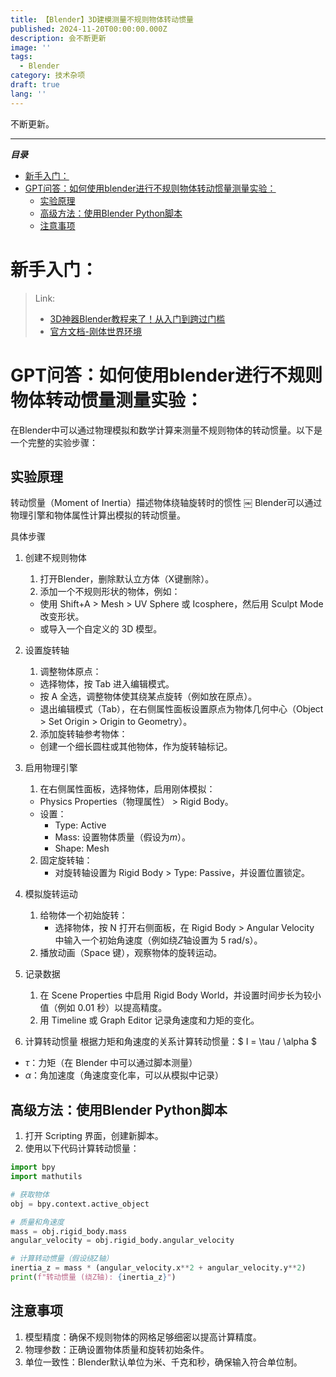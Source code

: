 ```yaml
---
title: 【Blender】3D建模测量不规则物体转动惯量
published: 2024-11-20T00:00:00.000Z
description: 会不断更新
image: ''
tags:
  - Blender
category: 技术杂项
draft: true
lang: ''
---
```

不断更新。

---
***目录***

<!-- toc -->

- [新手入门：](#%E6%96%B0%E6%89%8B%E5%85%A5%E9%97%A8)
- [GPT问答：如何使用blender进行不规则物体转动惯量测量实验：](#gpt%E9%97%AE%E7%AD%94%E5%A6%82%E4%BD%95%E4%BD%BF%E7%94%A8blender%E8%BF%9B%E8%A1%8C%E4%B8%8D%E8%A7%84%E5%88%99%E7%89%A9%E4%BD%93%E8%BD%AC%E5%8A%A8%E6%83%AF%E9%87%8F%E6%B5%8B%E9%87%8F%E5%AE%9E%E9%AA%8C)
  * [实验原理](#%E5%AE%9E%E9%AA%8C%E5%8E%9F%E7%90%86)
  * [高级方法：使用Blender Python脚本](#%E9%AB%98%E7%BA%A7%E6%96%B9%E6%B3%95%E4%BD%BF%E7%94%A8blender-python%E8%84%9A%E6%9C%AC)
  * [注意事项](#%E6%B3%A8%E6%84%8F%E4%BA%8B%E9%A1%B9)

<!-- tocstop -->

# 新手入门：
> Link:
> - [3D神器Blender教程来了！从入门到跨过门槛](https://www.uisdc.com/blender-introductory-tutorial)
> - [官方文档-刚体世界环境](https://docs.blender.org/manual/zh-hans/2.83/physics/rigid_body/world.html)

# GPT问答：如何使用blender进行不规则物体转动惯量测量实验：

在Blender中可以通过物理模拟和数学计算来测量不规则物体的转动惯量。以下是一个完整的实验步骤：

## 实验原理

转动惯量（Moment of Inertia）描述物体绕轴旋转时的惯性
￼
Blender可以通过物理引擎和物体属性计算出模拟的转动惯量。

具体步骤

1. 创建不规则物体
	1. 打开Blender，删除默认立方体（X键删除）。
	2. 添加一个不规则形状的物体，例如：
	* 使用 Shift+A > Mesh > UV Sphere 或 Icosphere，然后用 Sculpt Mode 改变形状。
	* 或导入一个自定义的 3D 模型。
2. 设置旋转轴
	1. 调整物体原点：
	* 选择物体，按 Tab 进入编辑模式。
	* 按 A 全选，调整物体使其绕某点旋转（例如放在原点）。
	* 退出编辑模式（Tab），在右侧属性面板设置原点为物体几何中心（Object > Set Origin > Origin to Geometry）。
	2. 添加旋转轴参考物体：
	* 创建一个细长圆柱或其他物体，作为旋转轴标记。
3. 启用物理引擎
	1.	在右侧属性面板，选择物体，启用刚体模拟：
	* Physics Properties（物理属性） > Rigid Body。
	* 设置：
	    - Type: Active
	    - Mass: 设置物体质量（假设为$m$）。
	    - Shape: Mesh
	2.	固定旋转轴：
	    - 对旋转轴设置为 Rigid Body > Type: Passive，并设置位置锁定。
4. 模拟旋转运动
	1. 给物体一个初始旋转：
	    - 选择物体，按 N 打开右侧面板，在 Rigid Body > Angular Velocity 中输入一个初始角速度（例如绕$Z$轴设置为 5 rad/s）。
	2. 播放动画（Space 键），观察物体的旋转运动。
5. 记录数据
	1. 在 Scene Properties 中启用 Rigid Body World，并设置时间步长为较小值（例如 0.01 秒）以提高精度。
	2. 用 Timeline 或 Graph Editor 记录角速度和力矩的变化。

6. 计算转动惯量
根据力矩和角速度的关系计算转动惯量：$ I = \tau / \alpha $
* $\tau$：力矩（在 Blender 中可以通过脚本测量）
* $\alpha$：角加速度（角速度变化率，可以从模拟中记录）

## 高级方法：使用Blender Python脚本
1. 打开 Scripting 界面，创建新脚本。
2. 使用以下代码计算转动惯量：
```py
import bpy
import mathutils

# 获取物体
obj = bpy.context.active_object

# 质量和角速度
mass = obj.rigid_body.mass
angular_velocity = obj.rigid_body.angular_velocity

# 计算转动惯量（假设绕Z轴）
inertia_z = mass * (angular_velocity.x**2 + angular_velocity.y**2)
print(f"转动惯量 (绕Z轴): {inertia_z}")
```
## 注意事项
1.	模型精度：确保不规则物体的网格足够细密以提高计算精度。
2.	物理参数：正确设置物体质量和旋转初始条件。
3.	单位一致性：Blender默认单位为米、千克和秒，确保输入符合单位制。

